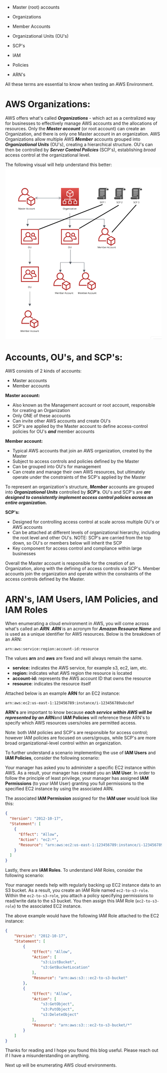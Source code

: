 
- Master (root) accounts
- Organizations
- Member Accounts
- Organizational Units (OU's)
- SCP's

- IAM
- Policies
- ARN's

All these terms are essential to know when testing an AWS Environment.


# AWS Organizations:

AWS offers what's called ***Organizations*** - which act as a centralized way for businesses to effectively manage AWS accounts and the allocations of resources. Only the ***Master account*** (or root account) can create an Organization, and there is only one Master account in an organization. AWS Organizations allow multiple AWS ***Member*** accounts grouped into ***Organizational Units*** (OU's), creating a hierarchical structure. OU's can then be controlled by ***Server Control Policies*** (SCP's), establishing *broad* access control at the organizational level.

The following visual will help understand this better:
![AWS-Orgs](/_posts/1.png)



# Accounts, OU's, and SCP's:

AWS consists of 2 kinds of accounts: 
- Master accounts 
- Member accounts

**Master account:**
- Also known as the Management account or root account, responsible for creating an Organization
- Only ONE of these accounts
- Can invite other AWS accounts and create OU's
- SCP's are applied by the Master account to define access-control policies for OU's ***and*** member accounts 

**Member account:**
- Typical AWS accounts that join an AWS organization, created by the Master
- Subject to access controls and policies defined by the Master
- Can be grouped into OU's for management
- Can create and manage their own AWS resources, but ultimately operate under the constraints of the SCP's applied by the Master

To represent an organization's structure, ***Member*** accounts are grouped into ***Organizational Units*** controlled by ***SCP's***. OU's and SCP's are ***are designed to consistently implement access control policies across an entire organization.***

**SCP's:**
- Designed for controlling access control at scale across multiple OU's or AWS accounts
- Can be attached at different levels of organizational hierarchy, including the root level and other OU's. NOTE: SCP's are carried from the top down, so OU's or members below will inherit the SCP
- Key component for access control and compliance within large businesses

Overall the Master account is responsible for the creation of an Organization, along with the defining of access controls via SCP's.  Member accounts join the organization and operate within the constraints of the access controls defined by the Master. 


# ARN's, IAM Users, IAM Policies, and IAM Roles

When enumerating a cloud environment in AWS, you will come across what's called an ***ARN***. ***ARN*** is an acronym for ***Amazon Resource Name*** and is used as a unique identifier for AWS resources. Below is the breakdown of an ARN:

```
arn:aws:service:region:account-id:resource
```

The values **arn** and **aws** are fixed and will always remain the same.
- **service:** indicates the AWS service, for example s3, ec2, iam, etc.
- **region:** indicates what AWS region the resource is located
- **account-id:** represents the AWS account ID that owns the resource
- **resource**: indicates the resource itself

Attached below is an example **ARN** for an EC2 instance:
```
arn:aws:ec2:us-east-1:123456789:instance/i-123456789abcdef
```

**ARN's** are important to know because ***each service within AWS will be represented by an ARN***and **IAM Policies** will reference these ARN's to specify which AWS resources users/roles are permitted access.

Note: both IAM policies and SCP's are responsible for access control; however IAM policies are focused on users/groups, while SCP's are more broad organizational-level control within an organization.

To further understand a scenario implementing the use of **IAM Users** and **IAM Policies**, consider the following scenario:

Your manager has asked you to administer a specific EC2 instance within AWS. As a result, your manager has created you an **IAM User**. In order to follow the principle of least privilege, your manager has assigned **IAM Permissions** (to your IAM User) granting you full permissions to the specified EC2 instance by using the associated ARN.

The associated **IAM Permission** assigned for the **IAM user** would look like this:
```json
{
  "Version": "2012-10-17",
  "Statement": [
    {
      "Effect": "Allow",
      "Action": "ec2:*",
      "Resource": "arn:aws:ec2:us-east-1:123456789:instance/i-123456789abcdef"
    }
  ]
}
```

Lastly, there are **IAM Roles**. To understand IAM Roles, consider the following scenario:

Your manager needs help with regularly backing up EC2 instance data to an S3 bucket. As a result, you create an IAM Role named `ec2-to-s3-role`. Within the `ec2-to-s3-role`, you attach a policy specifying permissions to read/write data to the s3 bucket. You then assign this IAM Role (`ec2-to-s3-role`) to the associated EC2 instance.

The above example would have the following IAM Role attached to the EC2 instance:
```json
{
    "Version": "2012-10-17",
    "Statement": [
        {
            "Effect": "Allow",
            "Action": [
                "s3:ListBucket",
                "s3:GetBucketLocation"
            ],
            "Resource": "arn:aws:s3:::ec2-to-s3-bucket"
        },
        {
            "Effect": "Allow",
            "Action": [
                "s3:GetObject",
                "s3:PutObject",
                "s3:DeleteObject"
            ],
            "Resource": "arn:aws:s3:::ec2-to-s3-bucket/*"
        }
    ]
}

```


Thanks for reading and I hope you found this blog useful. Please reach out if I have a misunderstanding on anything.

Next up will be enumerating AWS cloud environments.





